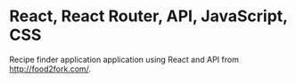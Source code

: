 # React, React Router, API, JavaScript, CSS
Recipe finder application application using React and API from http://food2fork.com/.
